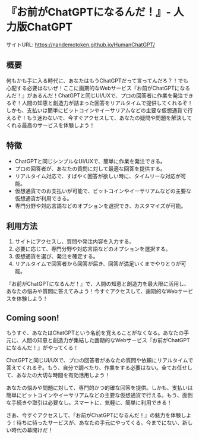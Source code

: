 # 『お前がChatGPTになるんだ！』- 人力版ChatGPT

サイトURL: https://nandemotoken.github.io/HumanChatGPT/

## 概要

何もかも手に入る時代に、あなたはもうChatGPTだって言ってんだろ？！でも心配する必要はないぜ！ここに画期的なWebサービス『お前がChatGPTになるんだ！』があるんだ！ChatGPTと同じUI/UXで、プロの回答者に作業を発注できるぞ！人間の知恵と創造力が詰まった回答をリアルタイムで提供してくれるぞ！しかも、支払いは簡単にビットコインやイーサリアムなどの主要な仮想通貨で行えるぞ！もう迷わないで、今すぐアクセスして、あなたの疑問や問題を解決してくれる最高のサービスを体験しよう！

## 特徴

- ChatGPTと同じシンプルなUI/UXで、簡単に作業を発注できる。
- プロの回答者が、あなたの質問に対して最適な回答を提供する。
- リアルタイム対応で、すばやく回答が欲しい時に、タイムリーな対応が可能。
- 仮想通貨でのお支払いが可能で、ビットコインやイーサリアムなどの主要な仮想通貨が利用できる。
- 専門分野や対応言語などのオプションを選択でき、カスタマイズが可能。

## 利用方法

1. サイトにアクセスし、質問や発注内容を入力する。
2. 必要に応じて、専門分野や対応言語などのオプションを選択する。
3. 仮想通貨を選び、発注を確定する。
4. リアルタイムで回答者から回答が届き、回答が満足いくまでやりとりが可能。

『お前がChatGPTになるんだ！』で、人間の知恵と創造力を最大限に活用し、あなたの悩みや質問に答えてみよう！今すぐアクセスして、画期的なWebサービスを体験しよう！

## Coming soon!

もうすぐ、あなたはChatGPTという名前を覚えることがなくなる。あなたの手元に、人間の知恵と創造力が集結した画期的なWebサービス『お前がChatGPTになるんだ！』がやってくる！

ChatGPTと同じUI/UXで、プロの回答者があなたの質問や依頼にリアルタイムで答えてくれるぞ。もう、自分で調べたり、作業をする必要はない。全てお任せして、あなたの大切な時間を有効活用しよう！

あなたの悩みや問題に対して、専門的かつ的確な回答を提供。しかも、支払いは簡単にビットコインやイーサリアムなどの主要な仮想通貨で行える。もう、面倒な手続きや取引は必要なし。スマートに、気軽に、簡単に利用できる！

さあ、今すぐアクセスして、『お前がChatGPTになるんだ！』の魅力を体験しよう！待ちに待ったサービスが、あなたの手元にやってくる。今までにない、新しい時代の幕開けだ！
